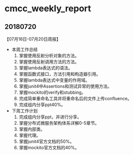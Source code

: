 # cmcc_weekly_report

## 20180720
【07月16日-07月20日周报】
- 本周工作总结
    1. 掌握使用反射分析对象的方法。
    2. 掌握使用反射调用方法的方法。
    3. 掌握lambda表达式的语法。
    4. 掌握函数式接口，方法引用和构造器引用。
    5. 掌握lambda表达式中变量的作用域。
    6. 掌握junit4中Assertions和测试异常的使用方法。
    7. 掌握mockito的verify和stubbing。
    8. 完成简单重命名工具并将重命名后的文件上传confluence。
    9. 完成组内分享ppt40%。
- 下周工作计划
    1. 完成组内分享ppt，并进行分享。
    2. 掌握分布式微服务架构体系详解0-5章节。
    3. 掌握内部类。
    4. 掌握代理。
    5. 掌握junit4官方文档的50%。
    6. 掌握mockito官方文档的40%。
